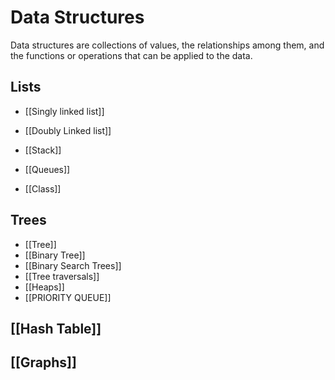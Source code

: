 # Data Structures
Data structures are collections of values, the relationships among them, and the functions or operations that can be applied to the data.

## Lists
- [[Singly linked list]]
- [[Doubly Linked list]]

- [[Stack]]
- [[Queues]]
- [[Class]]

## Trees
- [[Tree]]
- [[Binary Tree]]
- [[Binary Search Trees]]
- [[Tree traversals]]
- [[Heaps]]
- [[PRIORITY QUEUE]]

## [[Hash Table]]

## [[Graphs]]
